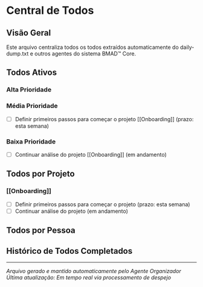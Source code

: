 # Central de Todos

## Visão Geral
Este arquivo centraliza todos os todos extraídos automaticamente do daily-dump.txt e outros agentes do sistema BMAD™ Core.

## Todos Ativos

### Alta Prioridade
<!-- Todos de alta prioridade aparecerão aqui automaticamente -->

### Média Prioridade
- [ ] Definir primeiros passos para começar o projeto [[Onboarding]] (prazo: esta semana)

### Baixa Prioridade
- [ ] Continuar análise do projeto [[Onboarding]] (em andamento)

## Todos por Projeto

### [[Onboarding]]
- [ ] Definir primeiros passos para começar o projeto (prazo: esta semana)
- [ ] Continuar análise do projeto (em andamento)

## Todos por Pessoa
<!-- Organizados automaticamente por pessoa responsável -->

## Histórico de Todos Completados
<!-- Todos marcados como concluídos serão movidos para cá -->

---
*Arquivo gerado e mantido automaticamente pelo Agente Organizador*
*Última atualização: Em tempo real via processamento de despejo*